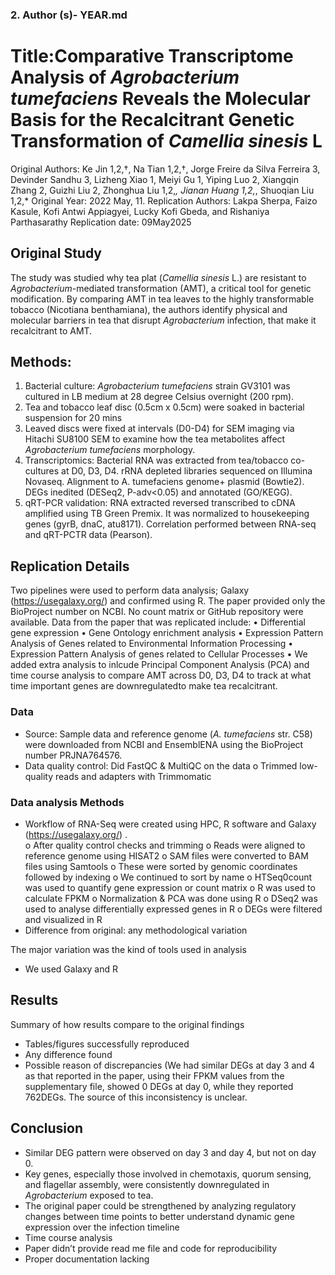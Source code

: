 ### 2. Author (s)- YEAR.md 
# Title:Comparative Transcriptome Analysis of _Agrobacterium tumefaciens_ Reveals the Molecular Basis for the Recalcitrant Genetic Transformation of _Camellia sinesis_ L
Original Authors:  Ke Jin 1,2,†, Na Tian 1,2,†, Jorge Freire da Silva Ferreira 3, Devinder Sandhu 3, Lizheng Xiao 1, Meiyi Gu 1, Yiping Luo 2, Xiangqin Zhang 2, Guizhi Liu 2, Zhonghua Liu 1,2,*, Jianan Huang 1,2,*, Shuoqian Liu 1,2,*
Original Year: 2022 May, 11. 
Replication Authors: Lakpa Sherpa, Faizo Kasule, Kofi Antwi Appiagyei, Lucky Kofi Gbeda, and Rishaniya Parthasarathy 
Replication date: 09May2025
## Original Study 
The study was studied why tea plat (_Camellia sinesis_ L.) are resistant to _Agrobacterium_-mediated transformation (AMT), a critical tool for genetic modification. By comparing AMT in tea leaves to the highly transformable tobacco (Nicotiana benthamiana), the authors identify physical and molecular barriers in tea that disrupt _Agrobacterium_ infection, that make it recalcitrant to AMT.
## Methods: 
1.	Bacterial culture: _Agrobacterium tumefaciens_ strain GV3101 was cultured in LB medium at 28 degree Celsius overnight (200 rpm). 
2.	Tea and tobacco leaf disc (0.5cm x 0.5cm) were soaked in bacterial suspension for 20 mins 
3.	Leaved discs were fixed at intervals (D0-D4) for SEM imaging via Hitachi SU8100 SEM to examine how the tea metabolites affect _Agrobacterium tumefaciens_ morphology. 
4.	Transcriptomics: Bacterial RNA was extracted from tea/tobacco co-cultures at D0, D3, D4. rRNA depleted libraries sequenced on Illumina Novaseq. 
Alignment to A. tumefaciens genome+ plasmid (Bowtie2). DEGs inedited (DESeq2, P-adv<0.05) and annotated (GO/KEGG). 
5.	qRT-PCR validation: RNA extracted reversed transcribed to cDNA amplified using TB Green Premix. It was normalized to housekeeping genes (gyrB, dnaC, atu8171). Correlation performed between RNA-seq and qRT-PCTR data (Pearson). 

## Replication Details 
Two pipelines were used to perform data analysis; Galaxy (https://usegalaxy.org/) and confirmed using R. The paper provided only the BioProject number on NCBI. No count matrix or GitHub repository were available. 
Data from the paper that was replicated include:
•	Differential gene expression
•	Gene Ontology enrichment analysis
•	Expression Pattern Analysis of Genes related to Environmental Information Processing
•	Expression Pattern Analysis of genes related to Cellular Processes
•	We added extra analysis to inlcude Principal Component Analysis (PCA) and time course analysis to compare AMT across D0, D3, D4 to track at what time important genes are downregulatedto make tea recalcitrant.

### Data 
-	Source: Sample data and reference genome (_A. tumefaciens_ str. C58) were downloaded from NCBI and EnsemblENA using the BioProject number PRJNA764576.
-	Data quality control: Did  FastQC & MultiQC on the data
o	Trimmed low-quality reads and adapters with Trimmomatic
	
### Data analysis Methods 
-	Workflow of RNA-Seq were created using HPC, R software and Galaxy (https://usegalaxy.org/) .  
o	After quality control checks and trimming
o	Reads were aligned to reference genome using HISAT2
o	SAM files were converted to BAM files using Samtools
o	These were sorted by genomic coordinates followed by indexing
o	We continued to sort by name
o	HTSeq0count was used to quantify gene expression or count matrix
o	R was used to calculate FPKM
o	Normalization & PCA was done using R
o	DSeq2 was used to analyse differentially expressed genes in R
o	DEGs were filtered and visualized in R
-	Difference from original: any methodological variation
  
The major variation was the kind of tools used in analysis
  - We used Galaxy and R
## Results 
Summary of how results compare to the original findings 
-	Tables/figures successfully reproduced 
-	Any difference found 
-	Possible reason of discrepancies (We had similar DEGs at day 3 and 4 as that reported in the paper, using their FPKM values from the supplementary file, showed 0 DEGs at day 0, while they reported 762DEGs. The source of this inconsistency is unclear.
## Conclusion 
-	Similar DEG pattern were observed on day 3 and day 4, but not on day 0. 
-	Key genes, especially those involved in chemotaxis, quorum sensing, and flagellar assembly, were consistently downregulated in _Agrobacterium_ exposed to tea.
-	The original paper could be strengthened by analyzing regulatory changes between time points to better understand dynamic gene expression over the infection timeline
-	Time course analysis
-	Paper didn’t provide read me file and code for reproducibility
-	Proper documentation lacking

